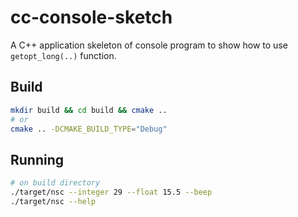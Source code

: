 # cc-console-sketch
A C++ application skeleton of console program to show how to use `getopt_long(..)` function.

## Build
```bash
mkdir build && cd build && cmake ..
# or
cmake .. -DCMAKE_BUILD_TYPE="Debug"
```


## Running 
```bash
# on build directory
./target/nsc --integer 29 --float 15.5 --beep
./target/nsc --help
```
